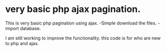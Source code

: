 # very basic php ajax pagination. 
This is very basic php pagination using ajax. 
-Simple download the files. 
-import database.
 
 I am still working to improve the functionality. this code is for who are new to php and ajax.

